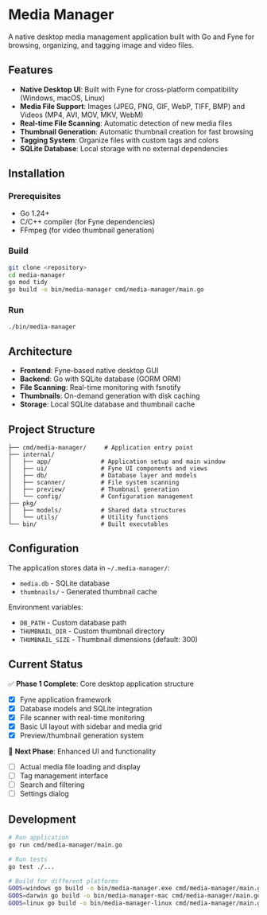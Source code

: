 # Media Manager

A native desktop media management application built with Go and Fyne for browsing, organizing, and tagging image and video files.

## Features

- **Native Desktop UI**: Built with Fyne for cross-platform compatibility (Windows, macOS, Linux)
- **Media File Support**: Images (JPEG, PNG, GIF, WebP, TIFF, BMP) and Videos (MP4, AVI, MOV, MKV, WebM)
- **Real-time File Scanning**: Automatic detection of new media files
- **Thumbnail Generation**: Automatic thumbnail creation for fast browsing
- **Tagging System**: Organize files with custom tags and colors
- **SQLite Database**: Local storage with no external dependencies

## Installation

### Prerequisites
- Go 1.24+ 
- C/C++ compiler (for Fyne dependencies)
- FFmpeg (for video thumbnail generation)

### Build
```bash
git clone <repository>
cd media-manager
go mod tidy
go build -o bin/media-manager cmd/media-manager/main.go
```

### Run
```bash
./bin/media-manager
```

## Architecture

- **Frontend**: Fyne-based native desktop GUI
- **Backend**: Go with SQLite database (GORM ORM)
- **File Scanning**: Real-time monitoring with fsnotify
- **Thumbnails**: On-demand generation with disk caching
- **Storage**: Local SQLite database and thumbnail cache

## Project Structure

```
├── cmd/media-manager/     # Application entry point
├── internal/
│   ├── app/              # Application setup and main window
│   ├── ui/               # Fyne UI components and views
│   ├── db/               # Database layer and models
│   ├── scanner/          # File system scanning
│   ├── preview/          # Thumbnail generation
│   └── config/           # Configuration management
├── pkg/
│   ├── models/           # Shared data structures
│   └── utils/            # Utility functions
└── bin/                  # Built executables
```

## Configuration

The application stores data in `~/.media-manager/`:
- `media.db` - SQLite database
- `thumbnails/` - Generated thumbnail cache

Environment variables:
- `DB_PATH` - Custom database path
- `THUMBNAIL_DIR` - Custom thumbnail directory  
- `THUMBNAIL_SIZE` - Thumbnail dimensions (default: 300)

## Current Status

✅ **Phase 1 Complete**: Core desktop application structure
- [x] Fyne application framework
- [x] Database models and SQLite integration
- [x] File scanner with real-time monitoring
- [x] Basic UI layout with sidebar and media grid
- [x] Preview/thumbnail generation system

🚧 **Next Phase**: Enhanced UI and functionality
- [ ] Actual media file loading and display
- [ ] Tag management interface
- [ ] Search and filtering
- [ ] Settings dialog

## Development

```bash
# Run application
go run cmd/media-manager/main.go

# Run tests
go test ./...

# Build for different platforms
GOOS=windows go build -o bin/media-manager.exe cmd/media-manager/main.go
GOOS=darwin go build -o bin/media-manager-mac cmd/media-manager/main.go
GOOS=linux go build -o bin/media-manager-linux cmd/media-manager/main.go
```